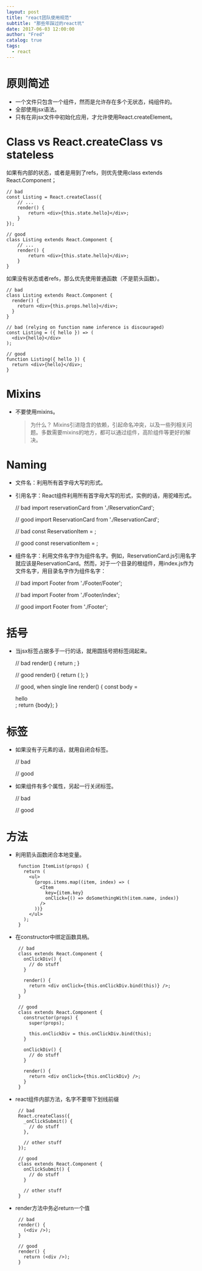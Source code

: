 ```yaml
---
layout: post
title: "react团队使用规范"
subtitle: "那些年踩过的react坑"
date: 2017-06-03 12:00:00
author: "Fred"
catalog: true
tags:
  - react
---
```


# 原则简述

- 一个文件只包含一个组件，然而是允许存在多个无状态，纯组件的。
- 全部使用jsx语法。
- 只有在非jsx文件中初始化应用，才允许使用React.createElement。

# Class vs React.createClass vs stateless

如果有内部的状态，或者是用到了refs，则优先使用class extends React.Component；

    // bad
    const Listing = React.createClass({
        // ...
        render() {
            return <div>{this.state.hello}</div>;
        }
    });

    // good
    class Listing extends React.Component {
        // ...
        render() {
            return <div>{this.state.hello}</div>;
        }
    }

如果没有状态或者refs，那么优先使用普通函数（不是箭头函数）。

    // bad
    class Listing extends React.Component {
      render() {
        return <div>{this.props.hello}</div>;
      }
    }

    // bad (relying on function name inference is discouraged)
    const Listing = ({ hello }) => (
      <div>{hello}</div>
    );

    // good
    function Listing({ hello }) {
      return <div>{hello}</div>;
    }

# Mixins

- 不要使用mixins。
  > 为什么？ Mixins引进隐含的依赖，引起命名冲突，以及一些列相关问题。多数需要mixins的地方，都可以通过组件，高阶组件等更好的解决。

# Naming

- 文件名：利用所有首字母大写的形式。
- 引用名字：React组件利用所有首字母大写的形式，实例的话，用驼峰形式。

  // bad
  import reservationCard from './ReservationCard';

  // good
  import ReservationCard from './ReservationCard';

  // bad
  const ReservationItem = <ReservationCard />;

  // good
  const reservationItem = <ReservationCard />;

- 组件名字：利用文件名字作为组件名字。例如，ReservationCard.js引用名字就应该是ReservationCard。然而，对于一个目录的根组件，用index.js作为文件名字，用目录名字作为组件名字：

  // bad
  import Footer from './Footer/Footer';

  // bad
  import Footer from './Footer/index';

  // good
  import Footer from './Footer';

# 括号

- 当jsx标签占据多于一行的话，就用圆括号把标签阔起来。

  // bad
  render() {
  return <MyComponent className="long body" foo="bar">
  <MyChild />
  </MyComponent>;
  }

  // good
  render() {
  return (
  <MyComponent className="long body" foo="bar">
  <MyChild />
  </MyComponent>
  );
  }

  // good, when single line
  render() {
  const body = <div>hello</div>;
  return <MyComponent>{body}</MyComponent>;
  }

# 标签

- 如果没有子元素的话，就用自闭合标签。

  // bad
  <Foo className="stuff"></Foo>

  // good
  <Foo className="stuff" />

- 如果组件有多个属性，另起一行关闭标签。

  // bad
  <Foo
     bar="bar"
     baz="baz" />

  // good
  <Foo
     bar="bar"
     baz="baz"
   />

# 方法

- 利用箭头函数闭合本地变量。

       function ItemList(props) {
         return (
           <ul>
             {props.items.map((item, index) => (
               <Item
                 key={item.key}
                 onClick={() => doSomethingWith(item.name, index)}
               />
             ))}
           </ul>
         );
       }

- 在constructor中绑定函数具柄。

       // bad
       class extends React.Component {
         onClickDiv() {
           // do stuff
         }

         render() {
           return <div onClick={this.onClickDiv.bind(this)} />;
         }
       }

       // good
       class extends React.Component {
         constructor(props) {
           super(props);

           this.onClickDiv = this.onClickDiv.bind(this);
         }

         onClickDiv() {
           // do stuff
         }

         render() {
           return <div onClick={this.onClickDiv} />;
         }
       }

- react组件内部方法，名字不要带下划线前缀

       // bad
       React.createClass({
         _onClickSubmit() {
           // do stuff
         },

         // other stuff
       });

       // good
       class extends React.Component {
         onClickSubmit() {
           // do stuff
         }

         // other stuff
       }

- render方法中务必return一个值

       // bad
       render() {
         (<div />);
       }

       // good
       render() {
         return (<div />);
       }
